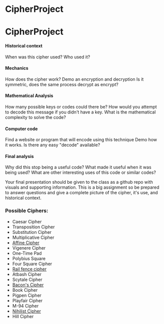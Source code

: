 # CipherProject

# CipherProject


#### Historical context
  When was this cipher used? Who used it?
#### Mechanics
  How does the cipher work?
  Demo an encryption and decryption
  Is it symmetric, does the same process decrypt as encrypt?
#### Mathematical Analysis
  How many possible keys or codes could there be?
  How would you attempt to decode this message if you didn't have a key.
  What is the mathematical complexity to solve the code?
#### Computer code
  Find a website or program that will encode using this technique
  Demo how it works.
  Is there any easy "decode" available?
#### Final analysis
  Why did this stop being a useful code?
  What made it useful when it was being used?
  What are other interesting uses of this code or similar codes?

Your final presentation should be given to the class as a github repo with visuals and supporting information. This is a big assignment so be prepared to answer questions and give a complete picture of the cipher, it's use, and historical context.

### Possible Ciphers:
- Caesar Cipher
- Transposition Cipher
- Substitution Cipher
- Multiplicative Cipher
- [Affine Cipher](https://github.com/EPHS-CyberSecurity-2020-Hour3/CipherProject/blob/Affine_Cipher/Affine_Cipher_Historical.md)
- Vigenere Cipher
- One-Time Pad
- Polybius Square
- Four Square Cipher
- [Rail fence cipher](https://github.com/EPHS-CyberSecurity-2020-Hour3/CipherProject/blob/Rail_Fence/Rail_Mechanics.md)
- Atbash Cipher
- Scytale Cipher
- [Bacon's Cipher](https://github.com/EPHS-CyberSecurity-2020-Hour3/CipherProject/blob/baconsCipher/bacons_history.md)
- Book Cipher
- Pigpen Cipher
- Playfair Cipher
- M-94 Cipher
- [Nihilist Cipher](https://github.com/EPHS-CyberSecurity-2020-Hour3/CipherProject/blob/Nihilist-Cipher/Nihilist_Cipher_historical.md)
- Hill Cipher
